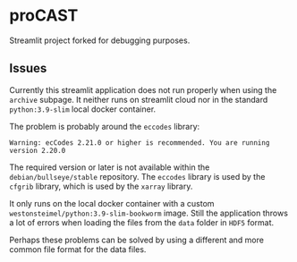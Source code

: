 # proCAST

Streamlit project forked for debugging purposes.

## Issues

Currently this streamlit application does not run properly when using the `archive` subpage.
It neither runs on streamlit cloud nor in the standard `python:3.9-slim` local docker container.

The problem is probably around the `eccodes` library:

```log
Warning: ecCodes 2.21.0 or higher is recommended. You are running version 2.20.0
```

The required version or later is not available within the `debian/bullseye/stable` repository.
The `eccodes` library is used by the `cfgrib` library, which is used by the `xarray` library.

It only runs on the local docker container with a custom `westonsteimel/python:3.9-slim-bookworm` image.
Still the application throws a lot of errors when loading the files from the `data` folder in `HDF5` format.

Perhaps these problems can be solved by using a different and more common file format for the data files.
